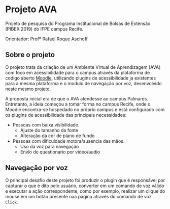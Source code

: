 # Projeto AVA
Projeto de pesquisa do Programa Institucional de Bolsas de Extensão (PIBEX 2019) do IFPE campus Recife. 

Orientador: Profº Rafael Roque Aschoff 

## Sobre o projeto
O projeto trata da criação de um Ambiente Virtual de Aprendizagem (AVA) com foco em acessibilidade para o campus através da plataforma de codigo aberto [Moodle](https://moodle.org/), utilizando plugins de acessibilidade ja existentes para a mesma plataforma  e o modulo de navegação por voz, desenvolvido neste mesmo projeto.

A proposta inicial era de que o AVA atendesse ao campus Palmares. Entretanto, a ideia começou a tomar forma no campus Recife, onde o Moodle encontra-se hospedado no próprio campus e está configurado com os plugins de acessibilidade das principais necessidades:

* Pessoas com baixa visibilidade.
	* Ajuste do tamanho da fonte
	* Alteração da cor de plano de fundo
* Pessoas com dificuldade motora/ausencia das mãos.
	* Uso da voz para navegação
	* Envio de questionario por vídeo/audio

## Navegação por voz
O principal desafio deste projeto foi produzir o plugin que é responsável por capturar o  que é dito pelo usuário, converter em um comando de voz válido e executar a ação correspondente, como por exemplo, realizar um clique do mouse em um botão presente naa página através do comando de voz `Click`.  
